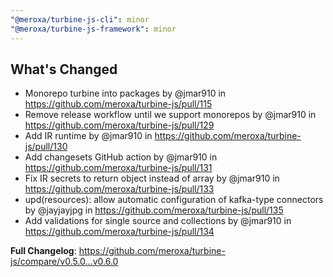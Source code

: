 ```yaml
---
"@meroxa/turbine-js-cli": minor
"@meroxa/turbine-js-framework": minor
---
```


## What's Changed

* Monorepo turbine into packages by @jmar910 in https://github.com/meroxa/turbine-js/pull/115
* Remove release workflow until we support monorepos by @jmar910 in https://github.com/meroxa/turbine-js/pull/129
* Add IR runtime by @jmar910 in https://github.com/meroxa/turbine-js/pull/130
* Add changesets GitHub action by @jmar910 in https://github.com/meroxa/turbine-js/pull/131
* Fix IR secrets to return object instead of array by @jmar910 in https://github.com/meroxa/turbine-js/pull/133
* upd(resources): allow automatic configuration of kafka-type connectors by @jayjayjpg in https://github.com/meroxa/turbine-js/pull/135
* Add validations for single source and collections by @jmar910 in https://github.com/meroxa/turbine-js/pull/134


**Full Changelog**: https://github.com/meroxa/turbine-js/compare/v0.5.0...v0.6.0
